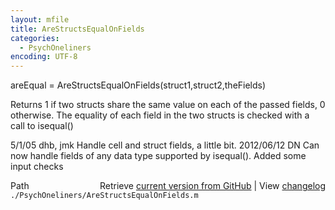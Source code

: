 ```yaml
---
layout: mfile
title: AreStructsEqualOnFields
categories:
  - PsychOneliners
encoding: UTF-8
---
```


areEqual = AreStructsEqualOnFields(struct1,struct2,theFields)

Returns 1 if two structs share the same value on each of the passed
fields, 0 otherwise.  The equality of each field in the two structs is
checked with a call to isequal()

5/1/05     dhb, jmk   Handle cell and struct fields, a little bit.
2012/06/12 DN         Can now handle fields of any data type supported by
                      isequal(). Added some input checks


<div class="code_header" style="text-align:right;">
  <span style="float:left;">Path&nbsp;&nbsp;</span> <span class="counter">Retrieve <a href=
  "https://raw.github.com/Psychtoolbox-3/Psychtoolbox-3/beta/./PsychOneliners/AreStructsEqualOnFields.m">current version from GitHub</a> | View <a href=
  "https://github.com/Psychtoolbox-3/Psychtoolbox-3/commits/beta/./PsychOneliners/AreStructsEqualOnFields.m">changelog</a></span>
</div>
<div class="code">
  <code>./PsychOneliners/AreStructsEqualOnFields.m</code>
</div>

